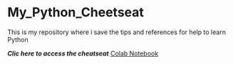 # My_Python_Cheetseat
This is my repository where i save the tips and references for help to learn Python

***Clic here to access the cheatseat*** [Colab Notebook](https://gist.github.com/Legodark/a5ef8a12416667a6f1163c866c134d8a)
